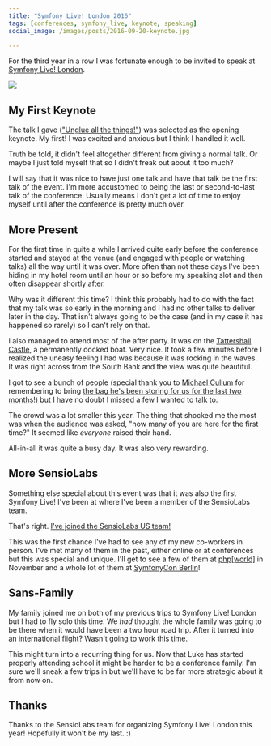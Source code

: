 ```yaml
---
title: "Symfony Live! London 2016"
tags: [conferences, symfony_live, keynote, speaking]
social_image: /images/posts/2016-09-20-keynote.jpg

---
```



For the third year in a row I was fortunate enough to be invited to speak at [Symfony Live! London](http://london2016.live.symfony.com/).


[![](/images/posts/2016-09-20-keynote.jpg)](https://twitter.com/symfony_live/status/776702556634542080)

## My First Keynote

The talk I gave (["Unglue all the things!"](https://beau.io/talks/2016/09/16/unglue-all-the-things-symfony-live-london-2016)) was selected as the opening keynote. My first! I was excited and anxious but I think I handled it well.

Truth be told, it didn't feel altogether different from giving a normal talk. Or maybe I just told myself that so I didn't freak out about it too much?

I will say that it was nice to have just one talk and have that talk be the first talk of the event. I'm more accustomed to being the last or second-to-last talk of the conference. Usually means I don't get a lot of time to enjoy myself until after the conference is pretty much over.


## More Present

For the first time in quite a while I arrived quite early before the conference started and stayed at the venue (and engaged with people or watching talks) all the way until it was over. More often than not these days I've been hiding in my hotel room until an hour or so before my speaking slot and then often disappear shortly after.

Why was it different this time? I think this probably had to do with the fact that my talk was so early in the morning and I had no other talks to deliver later in the day. That isn't always going to be the case (and in my case it has happened so rarely) so I can't rely on that.

I also managed to attend most of the after party. It was on the [Tattershall Castle](http://www.thetattershallcastle.co.uk/), a permanently docked boat. Very nice. It took a few minutes before I realized the uneasy feeling I had was because it was rocking in the waves. It was right across from the South Bank and the view was quite beautiful.

I got to see a bunch of people (special thank you to [Michael Cullum](https://twitter.com/michaelcullumuk) for remembering to bring [the bag he's been storing for us for the last two months](https://twitter.com/michaelcullumuk/status/762007859873865728)!) but I have no doubt I missed a few I wanted to talk to.

The crowd was a lot smaller this year. The thing that shocked me the most was when the audience was asked, "how many of you are here for the first time?" It seemed like *everyone* raised their hand.

All-in-all it was quite a busy day. It was also very rewarding.


## More SensioLabs

Something else special about this event was that it was also the first Symfony Live! I've been at where I've been a member of the SensioLabs team.

That's right. [I've joined the SensioLabs US team!](http://blog.sensiolabs.com/2016/09/20/sensiolabs-sets-up-house-in-the-usa)

This was the first chance I've had to see any of my new co-workers in person. I've met many of them in the past, either online or at conferences but this was special and unique. I'll get to see a few of them at [php[world]](https://world.phparch.com/) in November and a whole lot of them at [SymfonyCon Berlin](http://berlincon2016.symfony.com/)!


## Sans-Family

My family  joined me on both of my previous trips to Symfony Live! London but I had to fly solo this time. We *had* thought the whole family was going to be there when it would have been a two hour road trip. After it turned into an international flight? Wasn't going to work this time.

This might turn into a recurring thing for us. Now that Luke has started properly attending school it might be harder to be a conference family. I'm sure we'll sneak a few trips in but we'll have to be far more strategic about it from now on.


## Thanks

Thanks to the SensioLabs team for organizing Symfony Live! London this year! Hopefully it won't be my last. :)